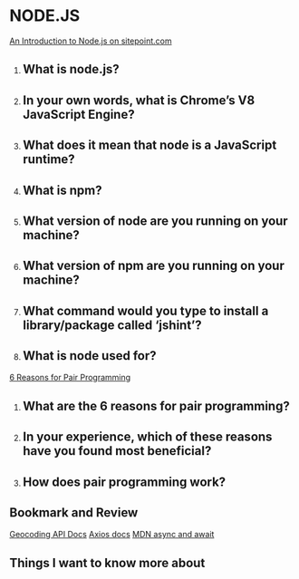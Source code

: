 # NODE.JS
[An Introduction to Node.js on sitepoint.com](https://www.sitepoint.com/an-introduction-to-node-js)
1. What is node.js?
    - 

2. In your own words, what is Chrome’s V8 JavaScript Engine?
    - 

3. What does it mean that node is a JavaScript runtime?
    - 
4. What is npm?
    - 
5. What version of node are you running on your machine?
    - 
6. What version of npm are you running on your machine?
    - 
7. What command would you type to install a library/package called ‘jshint’?
    - 

8. What is node used for?
    - 

[6 Reasons for Pair Programming](https://www.codefellows.org/blog/6-reasons-for-pair-programming/)
1. What are the 6 reasons for pair programming?
    - 

3. In your experience, which of these reasons have you found most beneficial?
    - 

4. How does pair programming work?
    - 

## Bookmark and Review
[Geocoding API Docs](https://locationiq.com/)
[Axios docs](https://www.npmjs.com/package/axios)
[MDN async and await](https://developer.mozilla.org/en-US/docs/Learn/JavaScript/Asynchronous/Async_await)

## Things I want to know more about